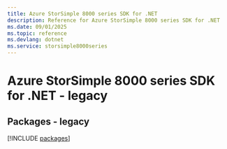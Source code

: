 ```yaml
---
title: Azure StorSimple 8000 series SDK for .NET
description: Reference for Azure StorSimple 8000 series SDK for .NET
ms.date: 09/01/2025
ms.topic: reference
ms.devlang: dotnet
ms.service: storsimple8000series
---
```

# Azure StorSimple 8000 series SDK for .NET - legacy
## Packages - legacy
[!INCLUDE [packages](storsimple-8000-series-index.md)]